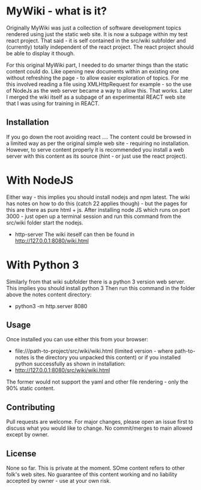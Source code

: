 
# MyWiki - what is it? 

Originally MyWiki was just a collection of software development topics rendered using just the static web site.
It is now a subpage within my test react project. That said - it is self contained in the src/wiki subfolder and (currently) totally independent of the react project. The react project should be able to display it though.

For this original MyWiki part, I needed to do smarter things than the static content could do.
Like opening new documents within an existing one without refreshing the page - to allow easier exploration of topics.
For me this involved reading a file using XMLHttpRequest for example - so the use of NodeJs as the web server became a way to allow this.
That works. 
Later I merged the wiki itself as a subpage of an experimental REACT web site that I was using for training in REACT.   

## Installation
If you go down the root avoiding react ....
The content could be browsed in a limited way as per the original simple web site - requiring no installation.
However, to serve content properly it is recommended you install a web server with this content as its source 
(hint - or just use the react project).

# With NodeJS
Either way - this implies you should install nodejs and npm latest. The wiki has notes on how to do this (catch 22 applies though) - but the pages for this are there as pure html + js.
After installing node JS which runs on port 3000 - just open up a terminal session and run this command from the src/wiki folder start the nodejs.
* http-server
The wiki iteself can then be found in http://127.0.0.1:8080/wiki.html 
# With Python 3
Similarly from that wiki subfolder there is a python 3 version web server.
This implies you should install python 3
Then run this command in the folder above the notes content directory:
*  python3 -m http.server 8080


## Usage

Once installed you can use either this from your browser:
*  file:///path-to-project/src/wiki/wiki.html   (limited version - where path-to-notes is the directory you unpacked this content)
or if you installed python successfully as shown in installation:
*  http://127.0.0.1:8080/src/wiki/wiki.html

The former would not support the yaml and other file rendering - only the 90% static content.

## Contributing

Pull requests are welcome. For major changes, please open an issue first
to discuss what you would like to change. No commit/merges to main allowed except by owner.

## License

None so far. This is private at the moment. SOme content refers to other folk's web sites.
No guarantee of this content working and no liability accepted by owner - use at your own risk. 
